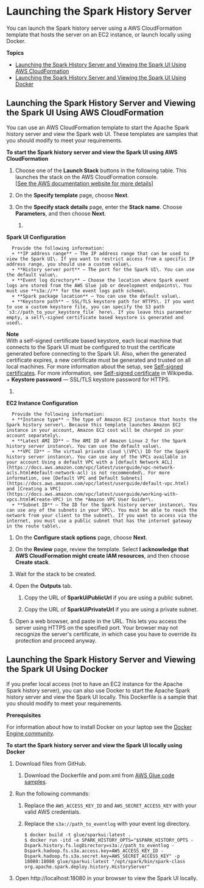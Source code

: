 # Launching the Spark History Server<a name="monitor-spark-ui-history"></a>

You can launch the Spark history server using a AWS CloudFormation template that hosts the server on an EC2 instance, or launch locally using Docker\.

**Topics**
+ [Launching the Spark History Server and Viewing the Spark UI Using AWS CloudFormation](#monitor-spark-ui-history-cfn)
+ [Launching the Spark History Server and Viewing the Spark UI Using Docker](#monitor-spark-ui-history-local)

## Launching the Spark History Server and Viewing the Spark UI Using AWS CloudFormation<a name="monitor-spark-ui-history-cfn"></a>

You can use an AWS CloudFormation template to start the Apache Spark history server and view the Spark web UI\. These templates are samples that you should modify to meet your requirements\.

**To start the Spark history server and view the Spark UI using AWS CloudFormation**

1. Choose one of the **Launch Stack** buttons in the following table\. This launches the stack on the AWS CloudFormation console\.    
[\[See the AWS documentation website for more details\]](http://docs.aws.amazon.com/glue/latest/dg/monitor-spark-ui-history.html)

1. On the **Specify template** page, choose **Next**\.

1. On the **Specify stack details** page, enter the **Stack name**\. Choose **Parameters**, and then choose **Next**\.

   1. 

**Spark UI Configuration**

      Provide the following information:
      + **IP address range** — The IP address range that can be used to view the Spark UI\. If you want to restrict access from a specific IP address range, you should use a custom value\. 
      + **History server port** — The port for the Spark UI\. You can use the default value\.
      + **Event log directory** — Choose the location where Spark event logs are stored from the AWS Glue job or development endpoints\. You must use **s3a://** for the event logs path scheme\.
      + **Spark package location** — You can use the default value\.
      + **Keystore path** — SSL/TLS keystore path for HTTPS\. If you want to use a custom keystore file, you can specify the S3 path `s3://path_to_your_keystore_file` here\. If you leave this parameter empty, a self\-signed certificate based keystore is generated and used\.
**Note**  
With a self\-signed certificate based keystore, each local machine that connects to the Spark UI must be configured to trust the certificate generated before connecting to the Spark UI\. Also, when the generated certificate expires, a new certificate must be generated and trusted on all local machines\. For more information about the setup, see [Self\-signed certificates](https://docs.aws.amazon.com/glue/latest/dg/dev-endpoint-notebook-server-considerations.html#dev-endpoint-notebook-server-self-signed-certificate)\. For more information, see [ Self\-signed certificate](https://en.wikipedia.org/wiki/Self-signed_certificate) in Wikipedia\. 
      + **Keystore password** — SSL/TLS keystore password for HTTPS\.

   1. 

**EC2 Instance Configuration**

      Provide the following information:
      + **Instance type** — The type of Amazon EC2 instance that hosts the Spark history server\. Because this template launches Amazon EC2 instance in your account, Amazon EC2 cost will be charged in your account separately\.
      + **Latest AMI ID** — The AMI ID of Amazon Linux 2 for the Spark history server instance\. You can use the default value\.
      + **VPC ID** — The virtual private cloud \(VPC\) ID for the Spark history server instance\. You can use any of the VPCs available in your account Using a default VPC with a [default Network ACL](https://docs.aws.amazon.com/vpc/latest/userguide/vpc-network-acls.html#default-network-acl) is not recommended\. For more information, see [Default VPC and Default Subnets](https://docs.aws.amazon.com/vpc/latest/userguide/default-vpc.html) and [Creating a VPC](https://docs.aws.amazon.com/vpc/latest/userguide/working-with-vpcs.html#Create-VPC) in the *Amazon VPC User Guide*\.
      + **Subnet ID** — The ID for the Spark history server instance\. You can use any of the subnets in your VPC\. You must be able to reach the network from your client to the subnet\. If you want to access via the internet, you must use a public subnet that has the internet gateway in the route table\.

1. On the **Configure stack options** page, choose **Next**\.

1. On the **Review** page, review the template\. Select **I acknowledge that AWS CloudFormation might create IAM resources**, and then choose **Create stack**\.

1. Wait for the stack to be created\.

1. Open the **Outputs** tab\.

   1. Copy the URL of **SparkUiPublicUrl** if you are using a public subnet\.

   1. Copy the URL of **SparkUiPrivateUrl** if you are using a private subnet\.

1. Open a web browser, and paste in the URL\. This lets you access the server using HTTPS on the specified port\. Your browser may not recognize the server's certificate, in which case you have to override its protection and proceed anyway\. 

## Launching the Spark History Server and Viewing the Spark UI Using Docker<a name="monitor-spark-ui-history-local"></a>

If you prefer local access \(not to have an EC2 instance for the Apache Spark history server\), you can also use Docker to start the Apache Spark history server and view the Spark UI locally\. This Dockerfile is a sample that you should modify to meet your requirements\. 

**Prerequisites**

For information about how to install Docker on your laptop see the [Docker Engine community](https://docs.docker.com/install/)\.

**To start the Spark history server and view the Spark UI locally using Docker**

1. Download files from GitHub\.

   1. Download the Dockerfile and pom\.xml from [AWS Glue code samples](https://github.com/aws-samples/aws-glue-samples/tree/master/utilities/Spark_UI/)\.

1. Run the following commands:

   1. Replace the `AWS_ACCESS_KEY_ID` and `AWS_SECRET_ACCESS_KEY` with your valid AWS credentials\.

   1. Replace the `s3a://path_to_eventlog` with your event log directory\.

      ```
      $ docker build -t glue/sparkui:latest . 
      $ docker run -itd -e SPARK_HISTORY_OPTS="$SPARK_HISTORY_OPTS -Dspark.history.fs.logDirectory=s3a://path_to_eventlog -Dspark.hadoop.fs.s3a.access.key=AWS_ACCESS_KEY_ID -Dspark.hadoop.fs.s3a.secret.key=AWS_SECRET_ACCESS_KEY" -p 18080:18080 glue/sparkui:latest "/opt/spark/bin/spark-class org.apache.spark.deploy.history.HistoryServer"
      ```

1. Open http://localhost:18080 in your browser to view the Spark UI locally\.